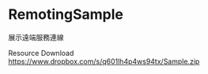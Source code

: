 RemotingSample
==============

展示遠端服務連線

Resource Download
https://www.dropbox.com/s/q601lh4p4ws94tx/Sample.zip
